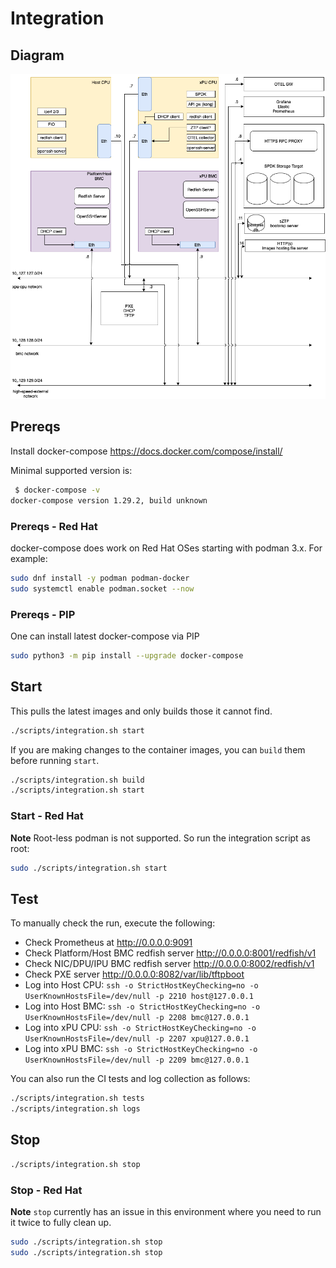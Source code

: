 # Integration

## Diagram

![DPU SW Components](../doc/images/xPU-Integration-Blocks.png)

## Prereqs

Install docker-compose <https://docs.docker.com/compose/install/>

Minimal supported version is:

```bash
 $ docker-compose -v
docker-compose version 1.29.2, build unknown
```

### Prereqs - Red Hat

docker-compose does work on Red Hat OSes starting with podman 3.x.
For example:

```bash
sudo dnf install -y podman podman-docker
sudo systemctl enable podman.socket --now
```

### Prereqs - PIP

One can install latest docker-compose via PIP

```bash
sudo python3 -m pip install --upgrade docker-compose
```

## Start

This pulls the latest images and only builds those it cannot find.

```bash
./scripts/integration.sh start
```

If you are making changes to the container images, you can `build` them before
running `start`.

```bash
./scripts/integration.sh build
./scripts/integration.sh start
```

### Start - Red Hat

**Note** Root-less podman is not supported.  So run the integration script as
root:

```bash
sudo ./scripts/integration.sh start
```

## Test

To manually check the run, execute the following:

<!-- markdownlint-disable -->
* Check Prometheus at <http://0.0.0.0:9091>
* Check Platform/Host BMC redfish server <http://0.0.0.0:8001/redfish/v1>
* Check NIC/DPU/IPU BMC redfish server <http://0.0.0.0:8002/redfish/v1>
* Check PXE server <http://0.0.0.0:8082/var/lib/tftpboot>
* Log into Host CPU: `ssh -o StrictHostKeyChecking=no -o UserKnownHostsFile=/dev/null -p 2210 host@127.0.0.1`
* Log into Host BMC: `ssh -o StrictHostKeyChecking=no -o UserKnownHostsFile=/dev/null -p 2208 bmc@127.0.0.1`
* Log into  xPU CPU: `ssh -o StrictHostKeyChecking=no -o UserKnownHostsFile=/dev/null -p 2207 xpu@127.0.0.1`
* Log into  xPU BMC: `ssh -o StrictHostKeyChecking=no -o UserKnownHostsFile=/dev/null -p 2209 bmc@127.0.0.1`
<!-- markdownlint-restore -->

You can also run the CI tests and log collection as follows:

```bash
./scripts/integration.sh tests
./scripts/integration.sh logs
```

## Stop

```bash
./scripts/integration.sh stop
```

### Stop - Red Hat

**Note** `stop` currently has an issue in this environment where you need to
run it twice to fully clean up.

```bash
sudo ./scripts/integration.sh stop
sudo ./scripts/integration.sh stop
```
